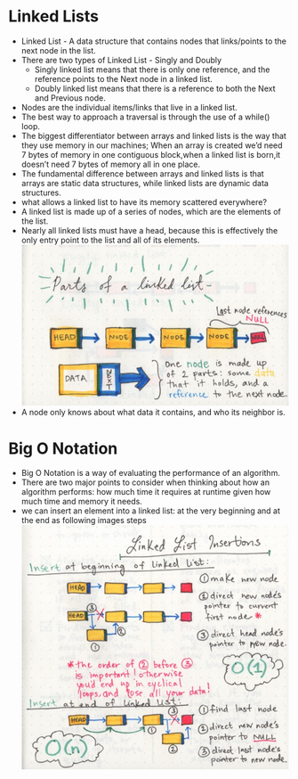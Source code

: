 # Linked Lists

- Linked List - A data structure that contains nodes that links/points to the next node in the list.
- There are two types of Linked List - Singly and Doubly
  - Singly linked list means that there is only one reference, and the reference points to the Next node in a linked list.
  - Doubly linked list means that there is a reference to both the Next and Previous node.
- Nodes are the individual items/links that live in a linked list. 
- The best way to approach a traversal is through the use of a while() loop.
- The biggest differentiator between arrays and linked lists is the way that they use memory in our machines; When an array is created we’d need 7 bytes of memory in one contiguous block,when a linked list is born,it doesn’t need 7 bytes of memory all in one place. 
- The fundamental difference between arrays and linked lists is that arrays are static data structures, while linked lists are dynamic data structures.
- what allows a linked list to have its memory scattered everywhere?
- A linked list is made up of a series of nodes, which are the elements of the list.
- Nearly all linked lists must have a head, because this is effectively the only entry point to the list and all of its elements.
![linkedList](linkedlist.jpeg)
- A node only knows about what data it contains, and who its neighbor is.

# Big O Notation

- Big O Notation is a way of evaluating the performance of an algorithm.
- There are two major points to consider when thinking about how an algorithm performs: how much time it requires at runtime given how much time and memory it needs.
- we can insert an element into a linked list: at the very beginning and at the end as following images steps
![linkedlistadd](linkedlistadd.jpeg)

